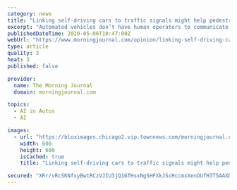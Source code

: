 ```yaml
---
category: news
title: "Linking self-driving cars to traffic signals might help pedestrians give them the green light | The Conversation"
excerpt: "Automated vehicles don’t have human operators to communicate their driving intentions to pedestrians at intersections. My team’s research on pedestrians’ perceptions of safety shows their trust of tra"
publishedDateTime: 2020-05-06T10:47:00Z
webUrl: "https://www.morningjournal.com/opinion/linking-self-driving-cars-to-traffic-signals-might-help-pedestrians-give-them-the-green-light/article_210176cf-5c7d-55a4-833a-4fda1a855f62.html"
type: article
quality: 3
heat: 3
published: false

provider:
  name: The Morning Journal
  domain: morningjournal.com

topics:
  - AI in Autos
  - AI

images:
  - url: "https://bloximages.chicago2.vip.townnews.com/morningjournal.com/content/tncms/custom/image/8934c312-7a4e-11e8-9847-c77836175c41.jpg?resize=600%2C600"
    width: 600
    height: 600
    isCached: true
    title: "Linking self-driving cars to traffic signals might help pedestrians give them the green light | The Conversation"

secured: "XRr/vRcSKNfxyBwtRCzVJIU3jQ16THsxNgSHFXkJScHccmxXenOUfH3T5AAXDqy7v+UswfjMHgd3Joc1Iw1LFMafx8XwgBeCOh77A/cZmCTB0uLTXf7325ESf8Uv6Kr+hfibEVnonkMGmSCP8Hmpdu1rAM8FuAuMTS5rRELcDbz7OxrTP6fgsocOX3vsrO0zr4YsIVp9rSVeWs6+Rf7DXfzWdWTyEAcWUvBlAJUPAXybPhwjZf0HzQSLdnpCZU7QvQRcdH2jUNKMBJxd0QM4cquDGP3JUAPH6pYKqbVaFpmUX6DWML0zZL8OSRuRavbf;lVZ+mhUGHt9pwPPL0U8fvw=="
---
```


